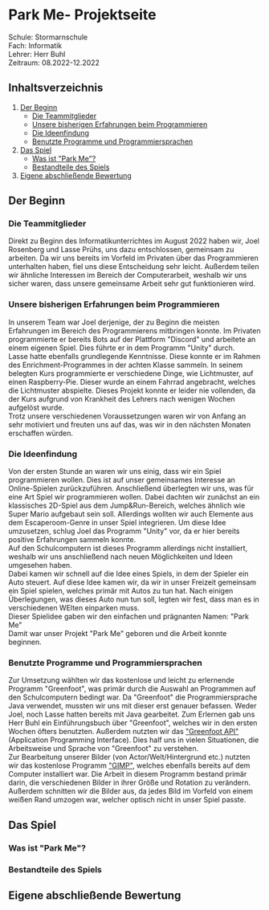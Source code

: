 # Park Me- Projektseite

Schule: Stormarnschule  
Fach: Informatik  
Lehrer: Herr Buhl   
Zeitraum: 08.2022-12.2022  


## Inhaltsverzeichnis
1. [Der Beginn](https://github.com/juiceinlondon/Schulprojekt/blob/main/Projektseite.md#der-beginn)  
   - [Die Teammitglieder](https://github.com/juiceinlondon/Schulprojekt/blob/main/Projektseite.md#die-teammitglieder)
   - [Unsere bisherigen Erfahrungen beim Programmieren](https://github.com/juiceinlondon/Schulprojekt/blob/main/Projektseite.md#unsere-bisherigen-erfahrungen-beim-programmieren)
   - [Die Ideenfindung](https://github.com/juiceinlondon/Schulprojekt/blob/main/Projektseite.md#die-ideenfindung)
   - [Benutzte Programme und Programmiersprachen](https://github.com/juiceinlondon/Schulprojekt/blob/main/Projektseite.md#benutzte-programme-und-programmiersprachen)
2. [Das Spiel](https://github.com/juiceinlondon/Schulprojekt/blob/main/Projektseite.md#das-spiel)
   - [Was ist "Park Me"?](https://github.com/juiceinlondon/Schulprojekt/blob/main/Projektseite.md#was-ist-park-me)
   - [Bestandteile des Spiels](https://github.com/juiceinlondon/Schulprojekt/blob/main/Projektseite.md#bestandteile-des-spiels)  
3. [Eigene abschließende Bewertung](https://github.com/juiceinlondon/Schulprojekt/blob/main/Projektseite.md#eigene-abschlie%C3%9Fende-bewertung)


## Der Beginn  


### Die Teammitglieder
Direkt zu Beginn des Informatikunterrichtes im August 2022 haben wir, Joel Rosenberg und Lasse Prühs, uns dazu entschlossen, gemeinsam zu arbeiten. Da wir uns bereits im Vorfeld im Privaten über das Programmieren unterhalten haben, fiel uns diese Entscheidung sehr leicht. Außerdem teilen wir ähnliche Interessen im Bereich der Computerarbeit, weshalb wir uns sicher waren, dass unsere gemeinsame Arbeit sehr gut funktionieren wird.  


### Unsere bisherigen Erfahrungen beim Programmieren
In unserem Team war Joel derjenige, der zu Beginn die meisten Erfahrungen im Bereich des Programmierens mitbringen konnte. Im Privaten programmierte er bereits Bots auf der Plattform "Discord" und arbeitete an einem eigenen Spiel. Dies führte er in dem Programm "Unity" durch.  
Lasse hatte ebenfalls grundlegende Kenntnisse. Diese konnte er im Rahmen des Enrichment-Programmes in der achten Klasse sammeln. In seinem belegten Kurs programmierte er verschiedene Dinge, wie Lichtmuster, auf einen Raspberry-Pie. Dieser wurde an einem Fahrrad angebracht, welches die Lichtmuster abspielte. Dieses Projekt konnte er leider nie vollenden, da der Kurs aufgrund von Krankheit des Lehrers nach wenigen Wochen aufgelöst wurde.  
Trotz unsere verschiedenen Voraussetzungen waren wir von Anfang an sehr motiviert und freuten uns auf das, was wir in den nächsten Monaten erschaffen würden.  


### Die Ideenfindung
Von der ersten Stunde an waren wir uns einig, dass wir ein Spiel programmieren wollen. Dies ist auf unser gemeinsames Interesse an Online-Spielen zurückzuführen. Anschließend überlegten wir uns, was für eine Art Spiel wir programmieren wollen. Dabei dachten wir zunächst an ein klassisches 2D-Spiel aus dem Jump&Run-Bereich, welches ähnlich wie Super Mario aufgebaut sein soll. Allerdings wollten wir auch Elemente aus dem Escaperoom-Genre in unser Spiel integrieren. Um diese Idee umzusetzen, schlug Joel das Programm "Unity" vor, da er hier bereits positive Erfahrungen sammeln konnte.  
Auf den Schulcomputern ist dieses Programm allerdings nicht installiert, weshalb wir uns anschließend nach neuen Möglichkeiten und Ideen umgesehen haben.  
Dabei kamen wir schnell auf die Idee eines Spiels, in dem der Spieler ein Auto steuert. Auf diese Idee kamen wir, da wir in unser Freizeit gemeinsam ein Spiel spielen, welches primär mit Autos zu tun hat. Nach einigen Überlegungen, was dieses Auto nun tun soll, legten wir fest, dass man es in verschiedenen WElten einparken muss.  
Dieser Spielidee gaben wir den einfachen und prägnanten Namen: "Park Me"  
Damit war unser Projekt "Park Me" geboren und die Arbeit konnte beginnen.  


### Benutzte Programme und Programmiersprachen
Zur Umsetzung wählten wir das kostenlose und leicht zu erlernende Programm "Greenfoot", was primär durch die Auswahl an Programmen auf den Schulcomputern bedingt war.
Da "Greenfoot" die Programmiersprache Java verwendet, mussten wir uns mit dieser erst genauer befassen. Weder Joel, noch Lasse hatten bereits mit Java gearbeitet. Zum Erlernen gab uns Herr Buhl ein Einführungsbuch über "Greenfoot", welches wir in den ersten Wochen öfters benutzten. Außerdem nutzten wir das ["Greenfoot API"](https://www.greenfoot.org/files/javadoc/) (Application Programming Interface). Dies half uns in vielen Situationen, die Arbeitsweise und Sprache von "Greenfoot" zu verstehen.  
Zur Bearbeitung unserer Bilder (von Actor/Welt/Hintergrund etc.) nutzten wir das kostenlose Programm ["GIMP"](https://www.gimp.org/), welches ebenfalls bereits auf dem Computer installiert war. Die Arbeit in diesem Programm bestand primär darin, die verschiedenen Bilder in ihrer Größe und Rotation zu verändern. Außerdem schnitten wir die Bilder aus, da jedes Bild im Vorfeld von einem weißen Rand umzogen war, welcher optisch nicht in unser Spiel passte.  



## Das Spiel  


### Was ist "Park Me"?  


### Bestandteile des Spiels  



## Eigene abschließende Bewertung




 








  

